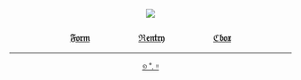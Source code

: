 <div align="center">


![](https://64.media.tumblr.com/bb557c2411bb16642d0f3002031cf6e0/ef15eae3058a60d0-ca/s640x960/4f3e40fb68e9e8ca1ac69180f0ddb5673b966e6e.gifv)


### [𝔉𝔬𝔯𝔪](https://docs.google.com/forms/d/e/1FAIpQLSejjiqMYWMor6z0dE645uiu1Jlg0nqiyhhCgHMtnjK-VMGjfQ/viewform)ㅤ ㅤㅤ ㅤㅤ [ℜ𝔢𝔫𝔱𝔯𝔶](https://rentry.co/B3rrycake)ㅤ ㅤㅤ ㅤㅤ [ℭ𝔟𝔬𝔵](https://my.cbox.ws/FurinaTheFountaine)








---

[୭ ˚. ᵎᵎ](https://www.tumblr.com/mochilly)
